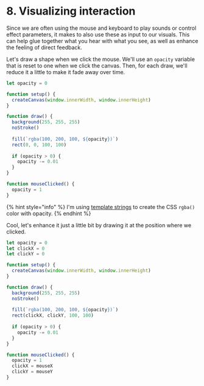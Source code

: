 # 8. Visualizing interaction

Since we are often using the mouse and keyboard to play sounds or control effect parameters, it makes to also use these as input to our visuals. This can help glue together what you hear with what you see, as well as enhance the feeling of direct feedback.

Let's draw a shape when we click the mouse. We'll use an `opacity` variable that is reset to one when we click the canvas. Then, for each draw, we'll reduce it a little to make it fade away over time.

```javascript
let opacity = 0

function setup() {
  createCanvas(window.innerWidth, window.innerHeight)
}

function draw() {
  background(255, 255, 255)
  noStroke()
  
  fill(`rgba(100, 200, 100, ${opacity})`)
  rect(0, 0, 100, 100)
  
  if (opacity > 0) {
    opacity -= 0.01
  }
}

function mouseClicked() {
  opacity = 1
}
```

{% hint style="info" %}
I'm using [template strings](https://developer.mozilla.org/en-US/docs/Web/JavaScript/Reference/Template_literals) to create the CSS `rgba()` color with opacity.
{% endhint %}

Cool, let's enhance it just a little bit by drawing it at the position where we clicked.

```javascript
let opacity = 0
let clickX = 0
let clickY = 0

function setup() {
  createCanvas(window.innerWidth, window.innerHeight)
}

function draw() {
  background(255, 255, 255)
  noStroke()
  
  fill(`rgba(100, 200, 100, ${opacity})`)
  rect(clickX, clickY, 100, 100)
  
  if (opacity > 0) {
    opacity -= 0.01
  }
}

function mouseClicked() {
  opacity = 1
  clickX = mouseX
  clickY = mouseY
}
```

